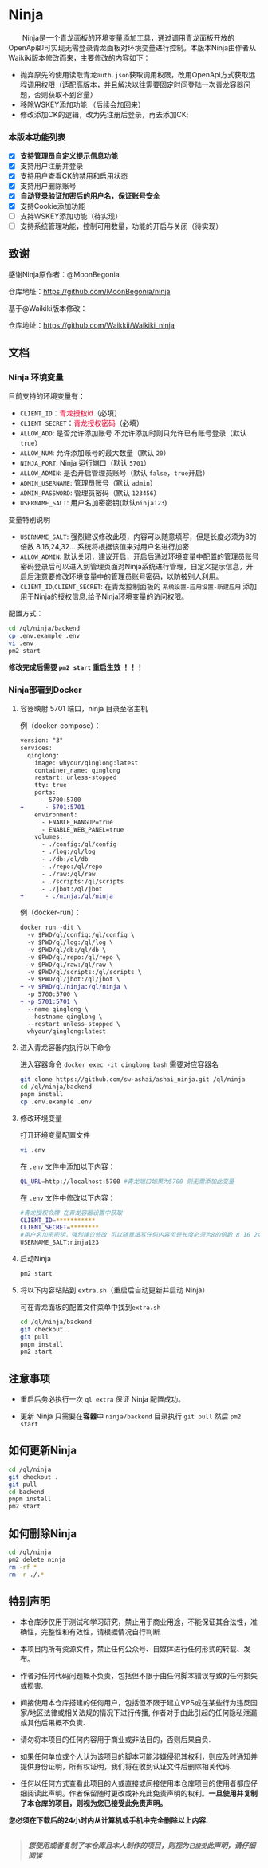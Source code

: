 
# Ninja

&emsp;&emsp;Ninja是一个青龙面板的环境变量添加工具，通过调用青龙面板开放的OpenApi即可实现无需登录青龙面板对环境变量进行控制。本版本Ninja由作者从Waikiki版本修改而来，主要修改的内容如下：

* 抛弃原先的使用读取青龙`auth.json`获取调用权限，改用OpenApi方式获取远程调用权限（适配高版本，并且解决以往需要固定时间登陆一次青龙容器问题，否则获取不到容量）
* 移除WSKEY添加功能 （后续会加回来）
* 修改添加CK的逻辑，改为先注册后登录，再去添加CK;

### 本版本功能列表

- [x] **支持管理员自定义提示信息功能**
- [x] 支持用户注册并登录
- [x] 支持用户查看CK的禁用和启用状态
- [x] 支持用户删除账号
- [x] **自动登录验证加密后的用户名，保证账号安全**
- [x] 支持Cookie添加功能
- [ ] 支持WSKEY添加功能（待实现）
- [ ] 支持系统管理功能，控制可用数量，功能的开启与关闭（待实现）

## 致谢

感谢Ninja原作者：@MoonBegonia

仓库地址：https://github.com/MoonBegonia/ninja

基于@Waikiki版本修改：

仓库地址：https://github.com/Waikkii/Waikiki_ninja

## 文档

### Ninja 环境变量

目前支持的环境变量有：

- `CLIENT_ID`：<font style="color:#e4002b">青龙授权id</font>（必填）
- `CLIENT_SECRET`：<font style="color:#e4002b">青龙授权密码</font>（必填）
- `ALLOW_ADD`: 是否允许添加账号 不允许添加时则只允许已有账号登录（默认 `true`）
- `ALLOW_NUM`: 允许添加账号的最大数量（默认 `20`）
- `NINJA_PORT`: Ninja 运行端口（默认 `5701`）
- `ALLOW_ADMIN`: 是否开启管理员账号（默认 `false`，`true`开启）
- `ADMIN_USERNAME`: 管理员账号（默认 `admin`）
- `ADMIN_PASSWORD`: 管理员密码（默认 `123456`）
- `USERNAME_SALT`: 用户名加密密钥(默认`ninja123`)

变量特别说明</br>
- `USERNAME_SALT`: 强烈建议修改此项，内容可以随意填写，但是长度必须为8的倍数 8,16,24,32... 系统将根据该值来对用户名进行加密
- `ALLOW_ADMIN`: 默认关闭，建议开启，开启后通过环境变量中配置的管理员账号密码登录后可以进入到管理页面对Ninja系统进行管理，自定义提示信息，开启后注意要修改环境变量中的管理员账号密码，以防被别人利用。
- `CLIENT_ID`,`CLIENT_SECRET`: 在青龙控制面板的 `系统设置-应用设置-新建应用` 添加用于Ninja的授权信息,给予Ninja环境变量的访问权限。

配置方式：

```bash
cd /ql/ninja/backend
cp .env.example .env
vi .env
pm2 start
```

**修改完成后需要 `pm2 start` 重启生效 ！！！**

### Ninja部署到Docker

1. 容器映射 5701 端口，ninja 目录至宿主机

   例（docker-compose）：

   ```diff
   version: "3"
   services:
     qinglong:
       image: whyour/qinglong:latest
       container_name: qinglong
       restart: unless-stopped
       tty: true
       ports:
         - 5700:5700
   +      - 5701:5701
       environment:
         - ENABLE_HANGUP=true
         - ENABLE_WEB_PANEL=true
       volumes:
         - ./config:/ql/config
         - ./log:/ql/log
         - ./db:/ql/db
         - ./repo:/ql/repo
         - ./raw:/ql/raw
         - ./scripts:/ql/scripts
         - ./jbot:/ql/jbot
   +      - ./ninja:/ql/ninja
   ```

   例（docker-run）：

   ```diff
   docker run -dit \
     -v $PWD/ql/config:/ql/config \
     -v $PWD/ql/log:/ql/log \
     -v $PWD/ql/db:/ql/db \
     -v $PWD/ql/repo:/ql/repo \
     -v $PWD/ql/raw:/ql/raw \
     -v $PWD/ql/scripts:/ql/scripts \
     -v $PWD/ql/jbot:/ql/jbot \
   + -v $PWD/ql/ninja:/ql/ninja \
     -p 5700:5700 \
   + -p 5701:5701 \
     --name qinglong \
     --hostname qinglong \
     --restart unless-stopped \
     whyour/qinglong:latest
   ```

2. 进入青龙容器内执行以下命令

   进入容器命令 `docker exec -it qinglong bash` 需要对应容器名

   ```bash
   git clone https://github.com/sw-ashai/ashai_ninja.git /ql/ninja
   cd /ql/ninja/backend
   pnpm install
   cp .env.example .env
   ```
3. 修改环境变量

   打开环境变量配置文件
   ```bash
   vi .env
   ```

   在 `.env` 文件中添加以下内容：
   
   ```bash
   QL_URL=http://localhost:5700 #青龙端口如果为5700 则无需添加此变量
   ```
   在 `.env` 文件中修改以下内容：
   ```bash
   #青龙授权令牌 在青龙容器设置中获取
   CLIENT_ID=***********
   CLIENT_SECRET=********
   #用户名加密密钥，强烈建议修改 可以随意填写任何内容但是长度必须为8的倍数 8 16 24 32 系统将根据该值来对用户名进行加密
   USERNAME_SALT:ninja123
   ```
   
4. 启动Ninja
   ```bash
   pm2 start
   ```

5. 将以下内容粘贴到 `extra.sh`（重启后自动更新并启动 Ninja）

   可在青龙面板的配置文件菜单中找到`extra.sh`

   ```bash
   cd /ql/ninja/backend
   git checkout .
   git pull
   pnpm install
   pm2 start
   ```

## 注意事项

- 重启后务必执行一次 `ql extra` 保证 Ninja 配置成功。

- 更新 Ninja 只需要在**容器**中 `ninja/backend` 目录执行 `git pull` 然后 `pm2 start`

## 如何更新Ninja

```bash
cd /ql/ninja
git checkout .
git pull
cd backend
pnpm install
pm2 start
```

## 如何删除Ninja

```bash
cd /ql/ninja
pm2 delete ninja
rm -rf *
rm -r ./.*
```


## 特别声明

* 本仓库涉仅用于测试和学习研究，禁止用于商业用途，不能保证其合法性，准确性，完整性和有效性，请根据情况自行判断.

* 本项目内所有资源文件，禁止任何公众号、自媒体进行任何形式的转载、发布。

* 作者对任何代码问题概不负责，包括但不限于由任何脚本错误导致的任何损失或损害.

* 间接使用本仓库搭建的任何用户，包括但不限于建立VPS或在某些行为违反国家/地区法律或相关法规的情况下进行传播, 作者对于由此引起的任何隐私泄漏或其他后果概不负责.

* 请勿将本项目的任何内容用于商业或非法目的，否则后果自负.

* 如果任何单位或个人认为该项目的脚本可能涉嫌侵犯其权利，则应及时通知并提供身份证明，所有权证明，我们将在收到认证文件后删除相关代码.

* 任何以任何方式查看此项目的人或直接或间接使用本仓库项目的使用者都应仔细阅读此声明。作者保留随时更改或补充此免责声明的权利。**一旦使用并复制了本仓库的项目，则视为您已接受此免责声明。**

**您必须在下载后的24小时内从计算机或手机中完全删除以上内容.**  
</br>
> ***您使用或者复制了本仓库且本人制作的项目，则视为`已接受`此声明，请仔细阅读***
